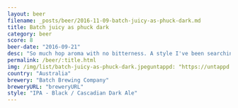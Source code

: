 ```yaml
---
layout: beer
filename: _posts/beer/2016-11-09-batch-juicy-as-phuck-dark.md
title: Batch juicy as phuck dark
category: beer
score: 8
beer-date: "2016-09-21"
desc: "So much hop aroma with no bitterness. A style I've been searching for but it could be more balanced"
permalink: /beer/:title.html
img: /img/list/batch-juicy-as-phuck-dark.jpeguntappd: "https://untappd.com/b/batch-brewing-company-juicy-as-phuck-dark/1703739"
country: "Australia"
brewery: "Batch Brewing Company"
breweryURL: "breweryURL"
style: "IPA - Black / Cascadian Dark Ale"
---
```

